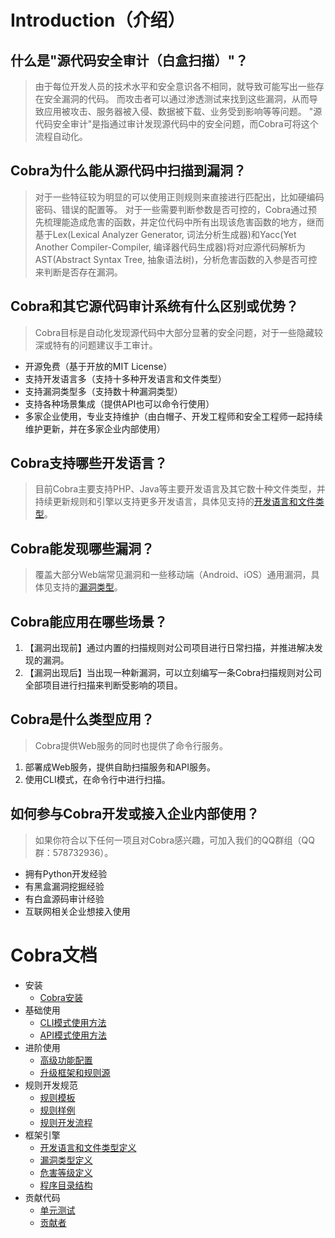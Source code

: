 # Introduction（介绍）

## 什么是"源代码安全审计（白盒扫描）"？
> 由于每位开发人员的技术水平和安全意识各不相同，就导致可能写出一些存在安全漏洞的代码。
> 而攻击者可以通过渗透测试来找到这些漏洞，从而导致应用被攻击、服务器被入侵、数据被下载、业务受到影响等等问题。
> "源代码安全审计"是指通过审计发现源代码中的安全问题，而Cobra可将这个流程自动化。

## Cobra为什么能从源代码中扫描到漏洞？
> 对于一些特征较为明显的可以使用正则规则来直接进行匹配出，比如硬编码密码、错误的配置等。
> 对于一些需要判断参数是否可控的，Cobra通过预先梳理能造成危害的函数，并定位代码中所有出现该危害函数的地方，继而基于Lex(Lexical Analyzer Generator, 词法分析生成器)和Yacc(Yet Another Compiler-Compiler, 编译器代码生成器)将对应源代码解析为AST(Abstract Syntax Tree, 抽象语法树)，分析危害函数的入参是否可控来判断是否存在漏洞。

## Cobra和其它源代码审计系统有什么区别或优势？
> Cobra目标是自动化发现源代码中大部分显著的安全问题，对于一些隐藏较深或特有的问题建议手工审计。

- 开源免费（基于开放的MIT License）
- 支持开发语言多（支持十多种开发语言和文件类型）
- 支持漏洞类型多（支持数十种漏洞类型）
- 支持各种场景集成（提供API也可以命令行使用）
- 多家企业使用，专业支持维护（由白帽子、开发工程师和安全工程师一起持续维护更新，并在多家企业内部使用）

## Cobra支持哪些开发语言？
> 目前Cobra主要支持PHP、Java等主要开发语言及其它数十种文件类型，并持续更新规则和引擎以支持更多开发语言，具体见支持的[开发语言和文件类型](https://wufeifei.github.io/cobra/languages)。

## Cobra能发现哪些漏洞？
> 覆盖大部分Web端常见漏洞和一些移动端（Android、iOS）通用漏洞，具体见支持的[漏洞类型](https://wufeifei.github.io/cobra/labels)。

## Cobra能应用在哪些场景？
1. 【漏洞出现前】通过内置的扫描规则对公司项目进行日常扫描，并推进解决发现的漏洞。
2. 【漏洞出现后】当出现一种新漏洞，可以立刻编写一条Cobra扫描规则对公司全部项目进行扫描来判断受影响的项目。

## Cobra是什么类型应用？
> Cobra提供Web服务的同时也提供了命令行服务。

1. 部署成Web服务，提供自助扫描服务和API服务。
2. 使用CLI模式，在命令行中进行扫描。

## 如何参与Cobra开发或接入企业内部使用？
> 如果你符合以下任何一项且对Cobra感兴趣，可加入我们的QQ群组（QQ群：578732936）。

- 拥有Python开发经验
- 有黑盒漏洞挖掘经验
- 有白盒源码审计经验
- 互联网相关企业想接入使用

# Cobra文档
- 安装
    - [Cobra安装](https://wufeifei.github.io/cobra/installation)
- 基础使用
    - [CLI模式使用方法](https://wufeifei.github.io/cobra/cli)
    - [API模式使用方法](https://wufeifei.github.io/cobra/api)
- 进阶使用
    - [高级功能配置](https://wufeifei.github.io/cobra/config)
    - [升级框架和规则源](https://wufeifei.github.io/cobra/upgrade)
- 规则开发规范
    - [规则模板](https://wufeifei.github.io/cobra/rule_template)
    - [规则样例](https://wufeifei.github.io/cobra/rule_demo)
    - [规则开发流程](https://wufeifei.github.io/cobra/rule_flow)
- 框架引擎
    - [开发语言和文件类型定义](https://wufeifei.github.io/cobra/languages)
    - [漏洞类型定义](https://wufeifei.github.io/cobra/labels)
    - [危害等级定义](https://wufeifei.github.io/cobra/level)
    - [程序目录结构](https://wufeifei.github.io/cobra/tree)
- 贡献代码
    - [单元测试](https://wufeifei.github.io/cobra/test)
    - [贡献者](https://wufeifei.github.io/cobra/contributors)